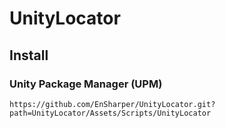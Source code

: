 # UnityLocator

## Install

### Unity Package Manager (UPM)

```
https://github.com/EnSharper/UnityLocator.git?path=UnityLocator/Assets/Scripts/UnityLocator
```
